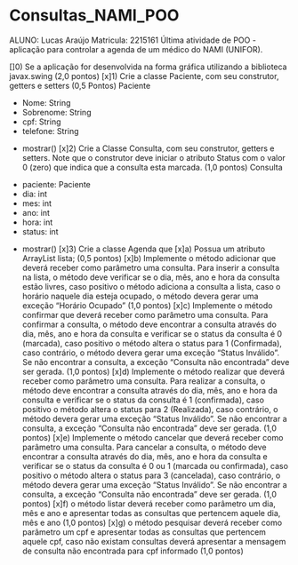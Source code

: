 # Consultas_NAMI_POO
ALUNO: Lucas Araújo Matricula: 2215161
Última atividade de POO - aplicação para controlar a agenda de um médico do NAMI (UNIFOR).


[]0) Se a aplicação for desenvolvida na forma gráfica utilizando a biblioteca javax.swing (2,0 pontos)
[x]1) Crie a classe Paciente, com seu construtor, getters e setters (0,5 Pontos)
Paciente
- Nome: String
- Sobrenome: String
- cpf: String
- telefone: String
+ mostrar()
[x]2) Crie a Classe Consulta, com seu construtor, getters e setters. Note que o construtor deve iniciar o
atributo Status com o valor 0 (zero) que indica que a consulta esta marcada. (1,0 pontos)
Consulta
- paciente: Paciente
- dia: int
- mes: int
- ano: int
- hora: int
- status: int
+ mostrar()
[x]3) Crie a classe Agenda que
[x]a) Possua um atributo ArrayList<Consulta> lista; (0,5 pontos)
[x]b) Implemente o método adicionar que deverá receber como parâmetro uma consulta. Para inserir a
consulta na lista, o método deve verificar se o dia, mês, ano e hora da consulta estão livres, caso
positivo o método adiciona a consulta a lista, caso o horário naquele dia esteja ocupado, o método
devera gerar uma exceção “Horário Ocupado” (1,0 pontos)
[x]c) Implemente o método confirmar que deverá receber como parâmetro uma consulta. Para confirmar
a consulta, o método deve encontrar a consulta através do dia, mês, ano e hora da consulta e verificar
se o status da consulta é 0 (marcada), caso positivo o método altera o status para 1 (Confirmada),
caso contrário, o método devera gerar uma exceção “Status Inválido”. Se não encontrar a consulta, a
exceção “Consulta não encontrada” deve ser gerada. (1,0 pontos)
[x]d) Implemente o método realizar que deverá receber como parâmetro uma consulta. Para realizar a
consulta, o método deve encontrar a consulta através do dia, mês, ano e hora da consulta e verificar
se o status da consulta é 1 (confirmada), caso positivo o método altera o status para 2 (Realizada),
caso contrário, o método devera gerar uma exceção “Status Inválido”. Se não encontrar a consulta, a
exceção “Consulta não encontrada” deve ser gerada. (1,0 pontos)
[x]e) Implemente o método cancelar que deverá receber como parâmetro uma consulta. Para cancelar a
consulta, o método deve encontrar a consulta através do dia, mês, ano e hora da consulta e verificar
se o status da consulta é 0 ou 1 (marcada ou confirmada), caso positivo o método altera o status para
3 (cancelada), caso contrário, o método devera gerar uma exceção “Status Inválido”. Se não
encontrar a consulta, a exceção “Consulta não encontrada” deve ser gerada. (1,0 pontos)
[x]f) o método listar deverá receber como parâmetro um dia, mês e ano e apresentar todas as consultas
que pertencem aquele dia, mês e ano (1,0 pontos)
[x]g) o método pesquisar deverá receber como parâmetro um cpf e apresentar todas as consultas que
pertencem aquele cpf, caso não existam consultas deverá apresentar a mensagem de consulta não
encontrada para cpf informado (1,0 pontos)
